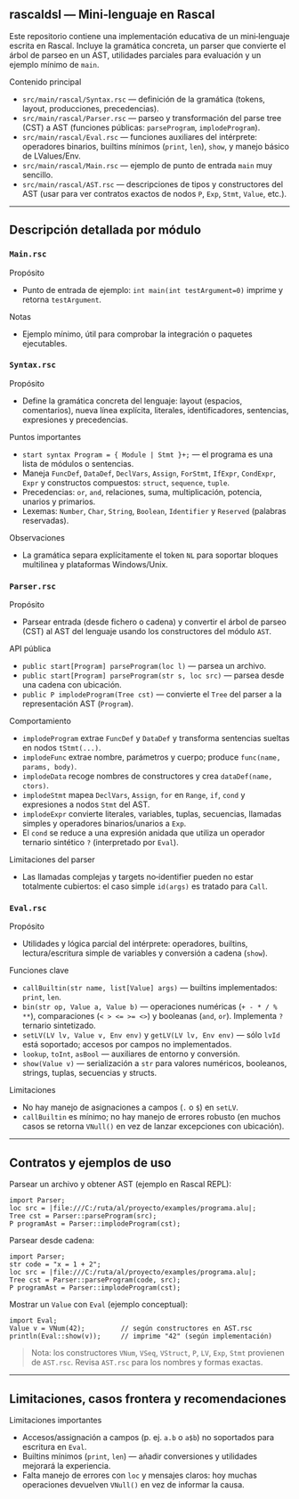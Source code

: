 ## rascaldsl — Mini‑lenguaje en Rascal

Este repositorio contiene una implementación educativa de un mini‑lenguaje escrita en Rascal. Incluye la gramática concreta, un parser que convierte el árbol de parseo en un AST, utilidades parciales para evaluación y un ejemplo mínimo de `main`.

Contenido principal
- `src/main/rascal/Syntax.rsc` — definición de la gramática (tokens, layout, producciones, precedencias).
- `src/main/rascal/Parser.rsc` — parseo y transformación del parse tree (CST) a AST (funciones públicas: `parseProgram`, `implodeProgram`).
- `src/main/rascal/Eval.rsc` — funciones auxiliares del intérprete: operadores binarios, builtins mínimos (`print`, `len`), `show`, y manejo básico de LValues/Env.
- `src/main/rascal/Main.rsc` — ejemplo de punto de entrada `main` muy sencillo.
- `src/main/rascal/AST.rsc` — descripciones de tipos y constructores del AST (usar para ver contratos exactos de nodos `P`, `Exp`, `Stmt`, `Value`, etc.).

---

## Descripción detallada por módulo

### `Main.rsc`

Propósito
- Punto de entrada de ejemplo: `int main(int testArgument=0)` imprime y retorna `testArgument`.

Notas
- Ejemplo mínimo, útil para comprobar la integración o paquetes ejecutables.

### `Syntax.rsc`

Propósito
- Define la gramática concreta del lenguaje: layout (espacios, comentarios), nueva línea explícita, literales, identificadores, sentencias, expresiones y precedencias.

Puntos importantes
- `start syntax Program = { Module | Stmt }+;` — el programa es una lista de módulos o sentencias.
- Maneja `FuncDef`, `DataDef`, `DeclVars`, `Assign`, `ForStmt`, `IfExpr`, `CondExpr`, `Expr` y constructos compuestos: `struct`, `sequence`, `tuple`.
- Precedencias: `or`, `and`, relaciones, suma, multiplicación, potencia, unarios y primarios.
- Lexemas: `Number`, `Char`, `String`, `Boolean`, `Identifier` y `Reserved` (palabras reservadas).

Observaciones
- La gramática separa explícitamente el token `NL` para soportar bloques multilinea y plataformas Windows/Unix.

### `Parser.rsc`

Propósito
- Parsear entrada (desde fichero o cadena) y convertir el árbol de parseo (CST) al AST del lenguaje usando los constructores del módulo `AST`.

API pública
- `public start[Program] parseProgram(loc l)` — parsea un archivo.
- `public start[Program] parseProgram(str s, loc src)` — parsea desde una cadena con ubicación.
- `public P implodeProgram(Tree cst)` — convierte el `Tree` del parser a la representación AST (`Program`).

Comportamiento
- `implodeProgram` extrae `FuncDef` y `DataDef` y transforma sentencias sueltas en nodos `tStmt(...)`.
- `implodeFunc` extrae nombre, parámetros y cuerpo; produce `func(name, params, body)`.
- `implodeData` recoge nombres de constructores y crea `dataDef(name, ctors)`.
- `implodeStmt` mapea `DeclVars`, `Assign`, `for` en `Range`, `if`, `cond` y expresiones a nodos `Stmt` del AST.
- `implodeExpr` convierte literales, variables, tuplas, secuencias, llamadas simples y operadores binarios/unarios a `Exp`.
- El `cond` se reduce a una expresión anidada que utiliza un operador ternario sintético `?` (interpretado por `Eval`).

Limitaciones del parser
- Las llamadas complejas y targets no‑identifier pueden no estar totalmente cubiertos: el caso simple `id(args)` es tratado para `Call`.

### `Eval.rsc`

Propósito
- Utilidades y lógica parcial del intérprete: operadores, builtins, lectura/escritura simple de variables y conversión a cadena (`show`).

Funciones clave
- `callBuiltin(str name, list[Value] args)` — builtins implementados: `print`, `len`.
- `bin(str op, Value a, Value b)` — operaciones numéricas (`+ - * / % **`), comparaciones (`< > <= >= <>`) y booleanas (`and`, `or`). Implementa `?` ternario sintetizado.
- `setLV(LV lv, Value v, Env env)` y `getLV(LV lv, Env env)` — sólo `lvId` está soportado; accesos por campos no implementados.
- `lookup`, `toInt`, `asBool` — auxiliares de entorno y conversión.
- `show(Value v)` — serialización a `str` para valores numéricos, booleanos, strings, tuplas, secuencias y structs.

Limitaciones
- No hay manejo de asignaciones a campos (`.` o `$`) en `setLV`.
- `callBuiltin` es mínimo; no hay manejo de errores robusto (en muchos casos se retorna `VNull()` en vez de lanzar excepciones con ubicación).

---

## Contratos y ejemplos de uso

Parsear un archivo y obtener AST (ejemplo en Rascal REPL):

```rascal
import Parser;
loc src = |file:///C:/ruta/al/proyecto/examples/programa.alu|;
Tree cst = Parser::parseProgram(src);
P programAst = Parser::implodeProgram(cst);
```

Parsear desde cadena:

```rascal
import Parser;
str code = "x = 1 + 2";
loc src = |file:///C:/ruta/al/proyecto/examples/programa.alu|;
Tree cst = Parser::parseProgram(code, src);
P programAst = Parser::implodeProgram(cst);
```

Mostrar un `Value` con `Eval` (ejemplo conceptual):

```rascal
import Eval;
Value v = VNum(42);         // según constructores en AST.rsc
println(Eval::show(v));     // imprime "42" (según implementación)
```

> Nota: los constructores `VNum`, `VSeq`, `VStruct`, `P`, `LV`, `Exp`, `Stmt` provienen de `AST.rsc`. Revisa `AST.rsc` para los nombres y formas exactas.

---

## Limitaciones, casos frontera y recomendaciones

Limitaciones importantes
- Accesos/assignación a campos (p. ej. `a.b` o `a$b`) no soportados para escritura en `Eval`.
- Builtins mínimos (`print`, `len`) — añadir conversiones y utilidades mejorará la experiencia.
- Falta manejo de errores con `loc` y mensajes claros: hoy muchas operaciones devuelven `VNull()` en vez de informar la causa.

